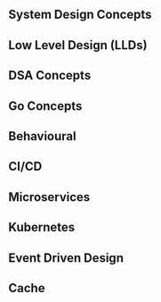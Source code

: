 ## System Design Concepts

## Low Level Design (LLDs)

## DSA Concepts

## Go Concepts

## Behavioural

## CI/CD

## Microservices

## Kubernetes

## Event Driven Design

## Cache
